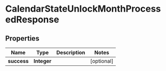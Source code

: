 

# CalendarStateUnlockMonthProcessedResponse


## Properties

| Name | Type | Description | Notes |
|------------ | ------------- | ------------- | -------------|
|**success** | **Integer** |  |  [optional] |



